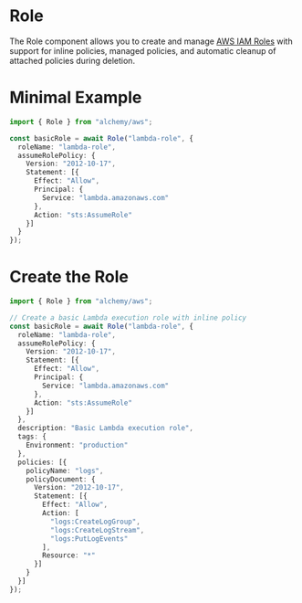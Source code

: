 # Role

The Role component allows you to create and manage [AWS IAM Roles](https://docs.aws.amazon.com/IAM/latest/UserGuide/id_roles.html) with support for inline policies, managed policies, and automatic cleanup of attached policies during deletion.

# Minimal Example

```ts
import { Role } from "alchemy/aws";

const basicRole = await Role("lambda-role", {
  roleName: "lambda-role",
  assumeRolePolicy: {
    Version: "2012-10-17",
    Statement: [{
      Effect: "Allow",
      Principal: {
        Service: "lambda.amazonaws.com"
      },
      Action: "sts:AssumeRole"
    }]
  }
});
```

# Create the Role

```ts
import { Role } from "alchemy/aws";

// Create a basic Lambda execution role with inline policy
const basicRole = await Role("lambda-role", {
  roleName: "lambda-role",
  assumeRolePolicy: {
    Version: "2012-10-17",
    Statement: [{
      Effect: "Allow",
      Principal: {
        Service: "lambda.amazonaws.com"
      },
      Action: "sts:AssumeRole"
    }]
  },
  description: "Basic Lambda execution role",
  tags: {
    Environment: "production"
  },
  policies: [{
    policyName: "logs",
    policyDocument: {
      Version: "2012-10-17",
      Statement: [{
        Effect: "Allow",
        Action: [
          "logs:CreateLogGroup",
          "logs:CreateLogStream",
          "logs:PutLogEvents"
        ],
        Resource: "*"
      }]
    }
  }]
});
```